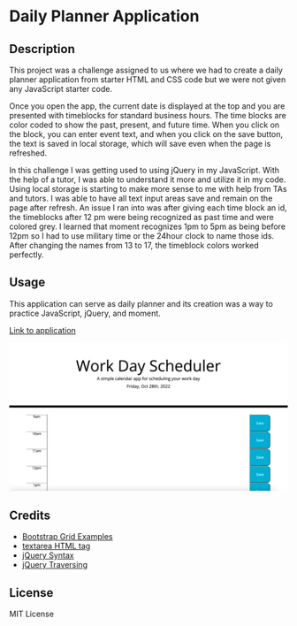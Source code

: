 # Daily Planner Application

## Description
This project was a challenge assigned to us where we had to create a daily planner application from starter HTML and CSS code but we were not given any JavaScript starter code. 

Once you open the app, the current date is displayed at the top and you are presented with timeblocks for standard business hours. The time blocks are color coded to show the past, present, and future time. When you click on the block, you can enter event text, and when you click on the save button, the text is saved in local storage, which will save even when the page is refreshed.

In this challenge I was getting used to using jQuery in my JavaScript. With the help of a tutor, I was able to understand it more and utilize it in my code. Using local storage is starting to make more sense to me with help from TAs and tutors. I was able to have all text input areas save and remain on the page after refresh. An issue I ran into was after giving each time block an id, the timeblocks after 12 pm were being recognized as past time and were colored grey. I learned that moment recognizes 1pm to 5pm as being before 12pm so I had to use military time or the 24hour clock to name those ids. After changing the names from 13 to 17, the timeblock colors worked perfectly.

## Usage
This application can serve as daily planner and its creation was a way to practice JavaScript, jQuery, and moment.

[Link to application](https://crzn24.github.io/)



![Screenshot of daily planner application](assets/images/dailyplannerapp.png)

## Credits

* [Bootstrap Grid Examples](https://getbootstrap.com/docs/4.6/examples/grid/#containers)
* [textarea HTML tag](https://www.w3schools.com/tags/tag_textarea.asp)
* [jQuery Syntax](https://www.w3schools.com/jquery/jquery_syntax.asp)
* [jQuery Traversing](https://www.w3schools.com/jquery/jquery_traversing.asp)

## License

MIT License
